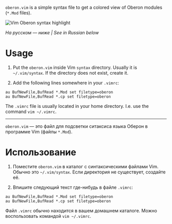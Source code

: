 `oberon.vim` is a simple syntax file to get a colored view
of Oberon modules (`*.Mod` files).

![Vim Oberon syntax highlight](https://free.oberon.org/images/oberon_vim_syntax.png)

*На русском — ниже | See in Russian below*

Usage
=====

1. Put the `oberon.vim` inside Vim `syntax` directory.
   Usually it is `~/.vim/syntax`.
   If the directory does not exist, create it.

2. Add the following lines somewhere in your `.vimrc`:
```
au BufNewFile,BufRead *.Mod set filetype=oberon
au BufNewFile,BufRead *.cp set filetype=oberon
```

The `.vimrc` file is usually located in your home directory.
I.e. use the command `vim ~/.vimrc`.

______

`oberon.vim` — это файл для подсветки ситаксиса языка Оберон
в программе Vim (файлы `*.Mod`).

Использование
=============

1. Поместите `oberon.vim` в каталог с синтаксическими файлами Vim.
Обычно это `~/.vim/syntax`. Если директория не существует, создайте её.

2. Впишите следующий текст где-нибудь в файле `.vimrc`:
```
au BufNewFile,BufRead *.Mod set filetype=oberon
au BufNewFile,BufRead *.cp set filetype=oberon
```

Файл `.vimrc` обычно находится в вашем домашнем каталоге.
Можно воспользовать командой `vim ~/.vimrc`.
